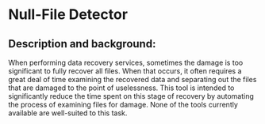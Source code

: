 # Null-File Detector

## Description and background:
When performing data recovery services, sometimes the damage is too significant to fully recover all files.  When that occurs, it often requires a great deal of time examining the recovered data and separating out the files that are damaged to the point of uselessness.
This tool is intended to significantly reduce the time spent on this stage of recovery by automating the process of examining files for damage.  None of the tools currently available are well-suited to this task.

